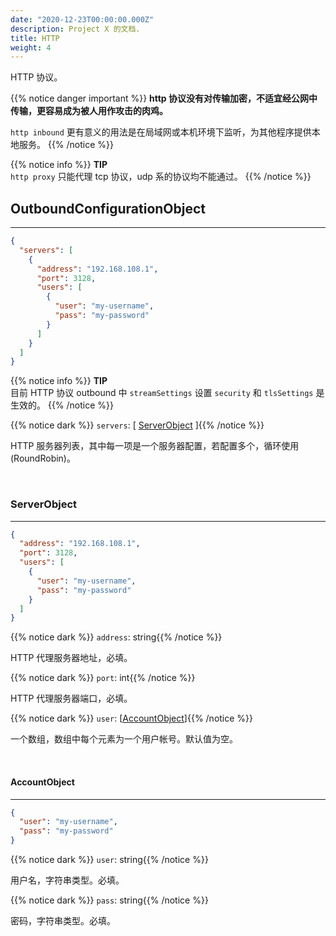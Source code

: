 ```yaml
---
date: "2020-12-23T00:00:00.000Z"
description: Project X 的文档.
title: HTTP
weight: 4
---
```


HTTP 协议。

{{% notice danger important %}}
**http 协议没有对传输加密，不适宜经公网中传输，更容易成为被人用作攻击的肉鸡。**

`http inbound` 更有意义的用法是在局域网或本机环境下监听，为其他程序提供本地服务。
{{% /notice %}}

{{% notice info %}}
**TIP**\
 `http proxy` 只能代理 tcp 协议，udp 系的协议均不能通过。
{{% /notice %}}

## OutboundConfigurationObject

---

```json
{
  "servers": [
    {
      "address": "192.168.108.1",
      "port": 3128,
      "users": [
        {
          "user": "my-username",
          "pass": "my-password"
        }
      ]
    }
  ]
}
```

{{% notice info %}}
**TIP**\
目前 HTTP 协议 outbound 中 `streamSettings` 设置 `security` 和 `tlsSettings` 是生效的。
{{% /notice %}}

{{% notice dark %}} `servers`: \[ [ServerObject](#serverobject) \]{{% /notice %}}

HTTP 服务器列表，其中每一项是一个服务器配置，若配置多个，循环使用 (RoundRobin)。

<br />

### ServerObject

---

```json
{
  "address": "192.168.108.1",
  "port": 3128,
  "users": [
    {
      "user": "my-username",
      "pass": "my-password"
    }
  ]
}
```

{{% notice dark %}} `address`: string{{% /notice %}}

HTTP 代理服务器地址，必填。

{{% notice dark %}} `port`: int{{% /notice %}}

HTTP 代理服务器端口，必填。

{{% notice dark %}} `user`: \[[AccountObject](#accountobject)\]{{% /notice %}}

一个数组，数组中每个元素为一个用户帐号。默认值为空。

<br />

#### AccountObject

---

```json
{
  "user": "my-username",
  "pass": "my-password"
}
```

{{% notice dark %}} `user`: string{{% /notice %}}

用户名，字符串类型。必填。

{{% notice dark %}} `pass`: string{{% /notice %}}

密码，字符串类型。必填。
